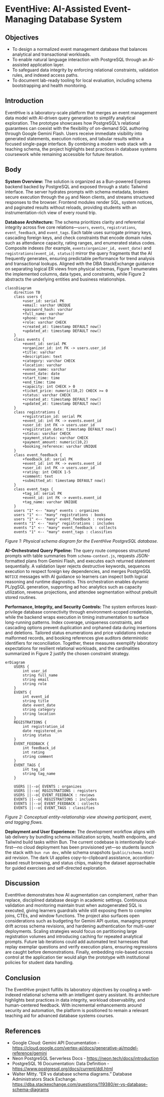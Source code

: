 # EventHive: AI-Assisted Event-Managing Database System

## Objectives

- To design a normalized event management database that balances analytical and transactional workloads.
- To enable natural language interaction with PostgreSQL through an AI-assisted application layer.
- To safeguard data integrity by enforcing relational constraints, validation rules, and indexed access paths.
- To document lab-ready tooling for local evaluation, including schema bootstrapping and health monitoring.

## Introduction

EventHive is a laboratory-scale platform that merges an event management data model with AI-driven query generation to simplify analytical exploration. The prototype showcases how PostgreSQL’s relational guarantees can coexist with the flexibility of on-demand SQL authoring through Google Gemini Flash. Users receive immediate visibility into generated statements, execution notices, and tabular results within a focused single-page interface. By combining a modern web stack with a teaching schema, the project highlights best practices in database systems coursework while remaining accessible for future iteration.

## Body

**System Overview:** The solution is organized as a Bun-powered Express backend backed by PostgreSQL and exposed through a static Tailwind interface. The server hydrates prompts with schema metadata, brokers secure execution through the `pg` and Neon clients, and streams structured responses to the browser. Frontend modules render SQL, system notices, and paginated results without reloads, providing students with an instrumentation-rich view of every round trip.

**Database Architecture:** The schema prioritizes clarity and referential integrity across five core relations—`users`, `events`, `registrations`, `event_feedback`, and `event_tags`. Each table uses surrogate primary keys, cascading foreign keys, and check constraints that encode domain rules such as attendance capacity, rating ranges, and enumerated status codes. Composite indexes (for example, `events(organizer_id, event_date)` and `registrations(event_id, status)`) mirror the query fragments that the AI frequently generates, ensuring predictable performance for trend analysis and transactional lookups. Aligned with the DBA StackExchange guidance on separating logical ER views from physical schemas, Figure 1 enumerates the implemented columns, data types, and constraints, while Figure 2 abstracts the underlying entities and business relationships.

```mermaid
classDiagram
    direction TB
    class users {
        +user_id: serial PK
        +email: varchar UNIQUE
        +password_hash: varchar
        +full_name: varchar
        +phone: varchar
        +role: varchar CHECK
        +created_at: timestamp DEFAULT now()
        +updated_at: timestamp DEFAULT now()
    }
    class events {
        +event_id: serial PK
        +organizer_id: int FK -> users.user_id
        +title: varchar
        +description: text
        +category: varchar CHECK
        +location: varchar
        +venue_name: varchar
        +event_date: date
        +start_time: time
        +end_time: time
        +capacity: int CHECK > 0
        +ticket_price: numeric(10,2) CHECK >= 0
        +status: varchar CHECK
        +created_at: timestamp DEFAULT now()
        +updated_at: timestamp DEFAULT now()
    }
    class registrations {
        +registration_id: serial PK
        +event_id: int FK -> events.event_id
        +user_id: int FK -> users.user_id
        +registration_date: timestamp DEFAULT now()
        +status: varchar CHECK
        +payment_status: varchar CHECK
        +payment_amount: numeric(10,2)
        +booking_reference: varchar UNIQUE
    }
    class event_feedback {
        +feedback_id: serial PK
        +event_id: int FK -> events.event_id
        +user_id: int FK -> users.user_id
        +rating: int CHECK 1-5
        +comment: text
        +submitted_at: timestamp DEFAULT now()
    }
    class event_tags {
        +tag_id: serial PK
        +event_id: int FK -> events.event_id
        +tag_name: varchar UNIQUE
    }
    users "1" <-- "many" events : organizes
    users "1" <-- "many" registrations : books
    users "1" <-- "many" event_feedback : reviews
    events "1" <-- "many" registrations : includes
    events "1" <-- "many" event_feedback : collects
    events "1" <-- "many" event_tags : classifies
```

_Figure 1: Physical schema diagram for the EventHive PostgreSQL database._

**AI-Orchestrated Query Pipeline:** The query route composes structured prompts with table summaries from `schema-context.js`, requests JSON-formatted plans from Gemini Flash, and executes each returned statement sequentially. A validation layer rejects destructive keywords, sequences execution to respect foreign key dependencies, and merges PostgreSQL `NOTICE` messages with AI guidance so learners can inspect both logical reasoning and runtime diagnostics. This orchestration enables dynamic PL/pgSQL generation, supporting ad hoc analytics such as capacity utilization, revenue projections, and attendee segmentation without prebuilt stored routines.

**Performance, Integrity, and Security Controls:** The system enforces least-privilege database connectivity through environment-scoped credentials, while the backend wraps execution in timing instrumentation to surface long-running patterns. Index coverage, uniqueness constraints, and cascading options prevent duplication and orphaned data during insertions and deletions. Tailored status enumerations and price validations reduce malformed records, and booking references give auditors deterministic identifiers for reconciliation. Together, these measures exemplify laboratory expectations for resilient relational workloads, and the cardinalities summarized in Figure 2 justify the chosen constraint strategy.

```mermaid
erDiagram
    USERS {
        int user_id
        string full_name
        string email
        string role
    }
    EVENTS {
        int event_id
        string title
        date event_date
        string category
        string location
    }
    REGISTRATIONS {
        int registration_id
        date registered_on
        string status
    }
    EVENT_FEEDBACK {
        int feedback_id
        int rating
        string comment
    }
    EVENT_TAGS {
        int tag_id
        string tag_name
    }

    USERS ||--o{ EVENTS : organizes
    USERS ||--o{ REGISTRATIONS : registers
    USERS ||--o{ EVENT_FEEDBACK : reviews
    EVENTS ||--o{ REGISTRATIONS : includes
    EVENTS ||--o{ EVENT_FEEDBACK : collects
    EVENTS ||--o{ EVENT_TAGS : classifies
```

_Figure 2: Conceptual entity-relationship view showing participant, event, and tagging flows._

**Deployment and User Experience:** The development workflow aligns with lab delivery by bundling schema initialization scripts, health endpoints, and Tailwind build tasks within Bun. The current codebase is intentionally local-first—no cloud deployment has been provisioned yet—so students launch the stack with `bun run dev`, while schema snapshots (`public/schema.html`) aid revision. The dark UI applies copy-to-clipboard assistance, accordion-based result browsing, and status chips, making the dataset approachable for guided exercises and self-directed exploration.

## Discussion

EventHive demonstrates how AI augmentation can complement, rather than replace, disciplined database design in academic settings. Continuous validation and monitoring maintain trust when autogenerated SQL is executed, giving learners guardrails while still exposing them to complex joins, CTEs, and window functions. The project also surfaces open considerations such as budgeting for Gemini API quotas, managing prompt drift across schema revisions, and hardening authentication for multi-user deployments. Scaling strategies would focus on partitioning large registration volumes and introducing caching for repeated analytical prompts. Future lab iterations could add automated test harnesses that replay exemplar questions and verify execution plans, ensuring regressions are caught before demonstrations. Finally, embedding role-based access control at the application tier would align the prototype with institutional policies for student data handling.

## Conclusion

The EventHive project fulfills its laboratory objectives by coupling a well-indexed relational schema with an intelligent query assistant. Its architecture highlights best practices in data integrity, workload observability, and human-centered feedback. With incremental enhancements around security and automation, the platform is positioned to remain a relevant teaching aid for advanced database systems courses.

## References

- Google Cloud: Gemini API Documentation - https://cloud.google.com/vertex-ai/docs/generative-ai/model-reference/gemini
- Neon PostgreSQL Serverless Docs - https://neon.tech/docs/introduction
- PostgreSQL 16 Documentation: Data Definition - https://www.postgresql.org/docs/current/ddl.html
- Walter Mitty. “ER vs database schema diagrams.” Database Administrators Stack Exchange. https://dba.stackexchange.com/questions/119380/er-vs-database-schema-diagrams
